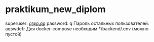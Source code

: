 # praktikum_new_diplom
superuser: q@q.qq
password: q
Пароль остальных пользователей: aqswdefr
Для docker-compose необходим */backend/.env (можно пустой)

